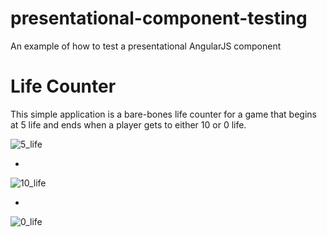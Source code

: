 # presentational-component-testing
An example of how to test a presentational AngularJS component

# Life Counter

This simple application is a bare-bones life counter for a game that begins at 5 life and ends when a player gets to either 10 or 0 life.

![5_life](https://user-images.githubusercontent.com/4043433/36080451-4a3ae3f4-0f5e-11e8-9c0f-3bf72bd3099f.png)

-

![10_life](https://user-images.githubusercontent.com/4043433/36080483-e00881b6-0f5e-11e8-9d57-0bac5c5f1d71.png)

-

![0_life](https://user-images.githubusercontent.com/4043433/36080484-e4e9a570-0f5e-11e8-8726-4edd134ab294.png)


